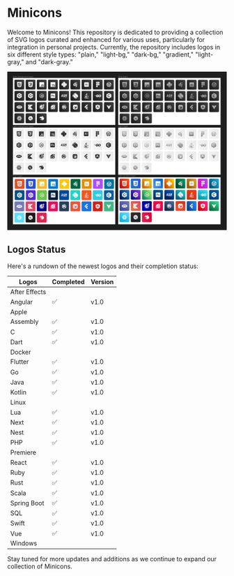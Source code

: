 # Minicons

Welcome to Minicons! This repository is dedicated to providing a collection of SVG logos curated and enhanced for various uses, particularly for integration in personal projects. Currently, the repository includes logos in six different style types: "plain," "light-bg," "dark-bg," "gradient," "light-gray," and "dark-gray."

![Screenshot](logos.png)

## Logos Status

Here's a rundown of the newest logos and their completion status:

| Logos         | Completed | Version |
|---------------|-----------|---------|
| After Effects |           |         |
| Angular       | ✅        | v1.0    |
| Apple         |           |         |
| Assembly      | ✅        | v1.0    |
| C             | ✅        | v1.0    |
| Dart          | ✅        | v1.0    |
| Docker        |           |         |
| Flutter       | ✅        | v1.0    |
| Go            | ✅        | v1.0    |
| Java          | ✅        | v1.0    |
| Kotlin        | ✅        | v1.0    |
| Linux         |           |         |
| Lua           | ✅        | v1.0    |
| Next          | ✅        | v1.0    |
| Nest          | ✅        | v1.0    |
| PHP           | ✅        | v1.0    |
| Premiere      |           |         |
| React         | ✅        | v1.0    |
| Ruby          | ✅        | v1.0    |
| Rust          | ✅        | v1.0    |
| Scala         | ✅        | v1.0    |
| Spring Boot   | ✅        | v1.0    |
| SQL           | ✅        | v1.0    |
| Swift         | ✅        | v1.0    |
| Vue           | ✅        | v1.0    |
| Windows       |           |         |

Stay tuned for more updates and additions as we continue to expand our collection of Minicons.
